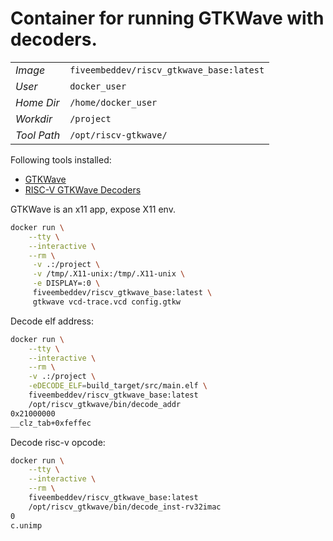 # Container for running GTKWave with decoders.

|       |                                         |
|-------|-----------------------------------------|
|*Image*| `fiveembeddev/riscv_gtkwave_base:latest`|
|*User*| `docker_user`|
|*Home Dir*| `/home/docker_user`|
|*Workdir*| `/project`|
|*Tool Path*| `/opt/riscv-gtkwave/`|

Following tools installed:
- [GTKWave](https://gtkwave.sourceforge.net/)
- [RISC-V GTKWave Decoders](https://gtkwave.sourceforge.net/)

GTKWave is an x11 app, expose X11 env.

```bash
docker run \
    --tty \
    --interactive \
    --rm \
     -v .:/project \
     -v /tmp/.X11-unix:/tmp/.X11-unix \
     -e DISPLAY=:0 \
     fiveembeddev/riscv_gtkwave_base:latest \
     gtkwave vcd-trace.vcd config.gtkw
```

Decode elf address:

``` bash
docker run \
    --tty \
    --interactive \
    --rm \
    -v .:/project \
    -eDECODE_ELF=build_target/src/main.elf \ 
    fiveembeddev/riscv_gtkwave_base:latest
    /opt/riscv_gtkwave/bin/decode_addr
0x21000000
__clz_tab+0xfeffec
```


Decode risc-v opcode:

``` bash
docker run \
    --tty \
    --interactive \
    --rm \
    fiveembeddev/riscv_gtkwave_base:latest
    /opt/riscv_gtkwave/bin/decode_inst-rv32imac
0
c.unimp
```
